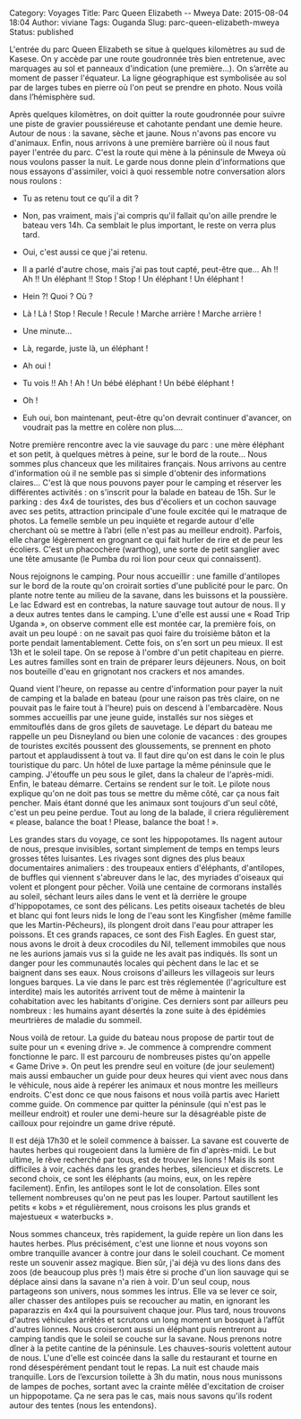 Category: Voyages
Title: Parc Queen Elizabeth -- Mweya
Date: 2015-08-04 18:04
Author: viviane
Tags: Ouganda
Slug: parc-queen-elizabeth-mweya
Status: published

L'entrée du parc Queen Elizabeth se situe à quelques kilomètres au sud de Kasese. On y accède par une route goudronnée très bien entretenue, avec marquages au sol et panneaux d'indication (une première...). On s’arrête au moment de passer l'équateur. La ligne géographique est symbolisée au sol par de larges tubes en pierre où l'on peut se prendre en photo. Nous voilà dans l’hémisphère sud.

Après quelques kilomètres, on doit quitter la route goudronnée pour suivre une piste de gravier poussiéreuse et cahotante pendant une demie heure. Autour de nous : la savane, sèche et jaune. Nous n'avons pas encore vu d'animaux. Enfin, nous arrivons à une première barrière où il nous faut payer l'entrée du parc. C'est la route qui mène à la péninsule de Mweya où nous voulons passer la nuit. Le garde nous donne plein d'informations que nous essayons d'assimiler, voici à quoi ressemble notre conversation alors nous roulons :

- Tu as retenu tout ce qu'il a dit ?

- Non, pas vraiment, mais j'ai compris qu'il fallait qu'on aille prendre le bateau vers 14h. Ca semblait le plus important, le reste on verra plus tard.

- Oui, c'est aussi ce que j'ai retenu.

- Il a parlé d'autre chose, mais j'ai pas tout capté, peut-être que... Ah !! Ah !! Un éléphant !! Stop ! Stop ! Un éléphant ! Un éléphant !

- Hein ?! Quoi ? Où ?

- Là ! Là ! Stop ! Recule ! Recule ! Marche arrière ! Marche arrière !

- Une minute...

- Là, regarde, juste là, un éléphant !

- Ah oui !

- Tu vois !! Ah ! Ah ! Un bébé éléphant ! Un bébé éléphant !

- Oh !

- Euh oui, bon maintenant, peut-être qu'on devrait continuer d'avancer, on voudrait pas la mettre en colère non plus....

Notre première rencontre avec la vie sauvage du parc : une mère éléphant et son petit, à quelques mètres à peine, sur le bord de la route... Nous sommes plus chanceux que les militaires français. Nous arrivons au centre d'information où il ne semble pas si simple d'obtenir des informations claires... C'est là que nous pouvons payer pour le camping et réserver les différentes activités : on s'inscrit pour la balade en bateau de 15h. Sur le parking : des 4x4 de touristes, des bus d'écoliers et un cochon sauvage avec ses petits, attraction principale d'une foule excitée qui le matraque de photos. La femelle semble un peu inquiète et regarde autour d'elle cherchant où se mettre à l’abri (elle n'est pas au meilleur endroit). Parfois, elle charge légèrement en grognant ce qui fait hurler de rire et de peur les écoliers. C'est un phacochère (warthog), une sorte de petit sanglier avec une tête amusante (le Pumba du roi lion pour ceux qui connaissent).

Nous rejoignons le camping. Pour nous accueillir : une famille d'antilopes sur le bord de la route qu'on croirait sorties d'une publicité pour le parc. On plante notre tente au milieu de la savane, dans les buissons et la poussière. Le lac Edward est en contrebas, la nature sauvage tout autour de nous. Il y a deux autres tentes dans le camping. L'une d'elle est aussi une « Road Trip Uganda », on observe comment elle est montée car, la première fois, on avait un peu loupé : on ne savait pas quoi faire du troisième bâton et la porte pendait lamentablement. Cette fois, on s'en sort un peu mieux. Il est 13h et le soleil tape. On se repose à l'ombre d'un petit chapiteau en pierre. Les autres familles sont en train de préparer leurs déjeuners. Nous, on boit nos bouteille d'eau en grignotant nos crackers et nos amandes.

Quand vient l'heure, on repasse au centre d'information pour payer la nuit de camping et la balade en bateau (pour une raison pas très claire, on ne pouvait pas le faire tout à l'heure) puis on descend à l'embarcadère. Nous sommes accueillis par une jeune guide, installés sur nos sièges et emmitouflés dans de gros gilets de sauvetage. Le départ du bateau me rappelle un peu Disneyland ou bien une colonie de vacances : des groupes de touristes excités poussent des gloussements, se prennent en photo partout et applaudissent à tout va. Il faut dire qu'on est dans le coin le plus touristique du parc. Un hôtel de luxe partage la même péninsule que le camping. J'étouffe un peu sous le gilet, dans la chaleur de l'après-midi. Enfin, le bateau démarre. Certains se rendent sur le toit. Le pilote nous explique qu'on ne doit pas tous se mettre du même côté, car ça nous fait pencher. Mais étant donné que les animaux sont toujours d'un seul côté, c'est un peu peine perdue. Tout au long de la balade, il criera régulièrement « please, balance the boat ! Please, balance the boat ! ».

Les grandes stars du voyage, ce sont les hippopotames. Ils nagent autour de nous, presque invisibles, sortant simplement de temps en temps leurs grosses têtes luisantes. Les rivages sont dignes des plus beaux documentaires animaliers : des troupeaux entiers d'éléphants, d'antilopes, de buffles qui viennent s'abreuver dans le lac, des myriades d'oiseaux qui volent et plongent pour pêcher. Voilà une centaine de cormorans installés au soleil, séchant leurs ailes dans le vent et là derrière le groupe d'hippopotames, ce sont des pélicans. Les petits oiseaux tachetés de bleu et blanc qui font leurs nids le long de l'eau sont les Kingfisher (même famille que les Martin-Pêcheurs), ils plongent droit dans l'eau pour attraper les poissons. Et ces grands rapaces, ce sont des Fish Eagles. En guest star, nous avons le droit à deux crocodiles du Nil, tellement immobiles que nous ne les aurions jamais vus si la guide ne les avait pas indiqués. Ils sont un danger pour les communautés locales qui pèchent dans le lac et se baignent dans ses eaux. Nous croisons d'ailleurs les villageois sur leurs longues barques. La vie dans le parc est très réglementée (l'agriculture est interdite) mais les autorités arrivent tout de même à maintenir la cohabitation avec les habitants d'origine. Ces derniers sont par ailleurs peu nombreux : les humains ayant désertés la zone suite à des épidémies meurtrières de maladie du sommeil.

Nous voilà de retour. La guide du bateau nous propose de partir tout de suite pour un « evening drive ». Je commence à comprendre comment fonctionne le parc. Il est parcouru de nombreuses pistes qu'on appelle « Game Drive ». On peut les prendre seul en voiture (de jour seulement) mais aussi embaucher un guide pour deux heures qui vient avec nous dans le véhicule, nous aide à repérer les animaux et nous montre les meilleurs endroits. C'est donc ce que nous faisons et nous voilà partis avec Hariett comme guide. On commence par quitter la péninsule (qui n'est pas le meilleur endroit) et rouler une demi-heure sur la désagréable piste de cailloux pour rejoindre un game drive réputé.

Il est déjà 17h30 et le soleil commence à baisser. La savane est couverte de hautes herbes qui rougeoient dans la lumière de fin d'après-midi. Le but ultime, le rêve recherché par tous, est de trouver les lions ! Mais ils sont difficiles à voir, cachés dans les grandes herbes, silencieux et discrets. Le second choix, ce sont les éléphants (au moins, eux, on les repère facilement). Enfin, les antilopes sont le lot de consolation. Elles sont tellement nombreuses qu'on ne peut pas les louper. Partout sautillent les petits « kobs » et régulièrement, nous croisons les plus grands et majestueux « waterbucks ».

Nous sommes chanceux, très rapidement, la guide repère un lion dans les hautes herbes. Plus précisément, c'est une lionne et nous voyons son ombre tranquille avancer à contre jour dans le soleil couchant. Ce moment reste un souvenir assez magique. Bien sûr, j'ai déjà vu des lions dans des zoos (de beaucoup plus près !) mais être si proche d'un lion sauvage qui se déplace ainsi dans la savane n'a rien à voir. D'un seul coup, nous partageons son univers, nous sommes les intrus. Elle va se lever ce soir, aller chasser des antilopes puis se recoucher au matin, en ignorant les paparazzis en 4x4 qui la poursuivent chaque jour. Plus tard, nous trouvons d'autres véhicules arrêtés et scrutons un long moment un bosquet à l’affût d'autres lionnes. Nous croiseront aussi un éléphant puis rentreront au camping tandis que le soleil se couche sur la savane. Nous prenons notre dîner à la petite cantine de la péninsule. Les chauves-souris volettent autour de nous. L'une d'elle est coincée dans la salle du restaurant et tourne en rond désespérément pendant tout le repas. La nuit est chaude mais tranquille. Lors de l’excursion toilette à 3h du matin, nous nous munissons de lampes de poches, sortant avec la crainte mêlée d'excitation de croiser un hippopotame. Ça ne sera pas le cas, mais nous savons qu'ils rodent autour des tentes (nous les entendons).
